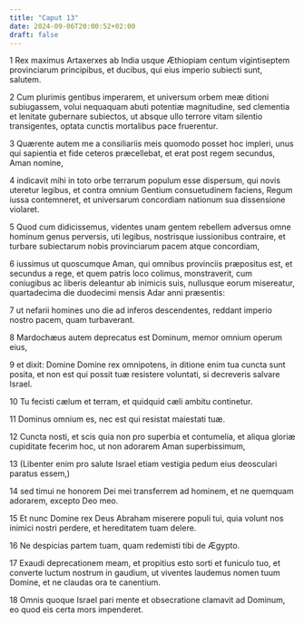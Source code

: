 ```yaml
---
title: "Caput 13"
date: 2024-09-06T20:00:52+02:00
draft: false
---
```



1 Rex maximus Artaxerxes ab India usque Æthiopiam centum vigintiseptem provinciarum principibus, et ducibus, qui eius imperio subiecti sunt, salutem.

2 Cum plurimis gentibus imperarem, et universum orbem meæ ditioni subiugassem, volui nequaquam abuti potentiæ magnitudine, sed clementia et lenitate gubernare subiectos, ut absque ullo terrore vitam silentio transigentes, optata cunctis mortalibus pace fruerentur.

3 Quærente autem me a consiliariis meis quomodo posset hoc impleri, unus qui sapientia et fide ceteros præcellebat, et erat post regem secundus, Aman nomine,

4 indicavit mihi in toto orbe terrarum populum esse dispersum, qui novis uteretur legibus, et contra omnium Gentium consuetudinem faciens, Regum iussa contemneret, et universarum concordiam nationum sua dissensione violaret.

5 Quod cum didicissemus, videntes unam gentem rebellem adversus omne hominum genus perversis, uti legibus, nostrisque iussionibus contraire, et turbare subiectarum nobis provinciarum pacem atque concordiam,

6 iussimus ut quoscumque Aman, qui omnibus provinciis præpositus est, et secundus a rege, et quem patris loco colimus, monstraverit, cum coniugibus ac liberis deleantur ab inimicis suis, nullusque eorum misereatur, quartadecima die duodecimi mensis Adar anni præsentis:

7 ut nefarii homines uno die ad inferos descendentes, reddant imperio nostro pacem, quam turbaverant.

8 Mardochæus autem deprecatus est Dominum, memor omnium operum eius,

9 et dixit: Domine Domine rex omnipotens, in ditione enim tua cuncta sunt posita, et non est qui possit tuæ resistere voluntati, si decreveris salvare Israel.

10 Tu fecisti cælum et terram, et quidquid cæli ambitu continetur.

11 Dominus omnium es, nec est qui resistat maiestati tuæ.

12 Cuncta nosti, et scis quia non pro superbia et contumelia, et aliqua gloriæ cupiditate fecerim hoc, ut non adorarem Aman superbissimum,

13 (Libenter enim pro salute Israel etiam vestigia pedum eius deosculari paratus essem,)

14 sed timui ne honorem Dei mei transferrem ad hominem, et ne quemquam adorarem, excepto Deo meo.

15 Et nunc Domine rex Deus Abraham miserere populi tui, quia volunt nos inimici nostri perdere, et hereditatem tuam delere.

16 Ne despicias partem tuam, quam redemisti tibi de Ægypto.

17 Exaudi deprecationem meam, et propitius esto sorti et funiculo tuo, et converte luctum nostrum in gaudium, ut viventes laudemus nomen tuum Domine, et ne claudas ora te canentium.

18 Omnis quoque Israel pari mente et obsecratione clamavit ad Dominum, eo quod eis certa mors impenderet.


